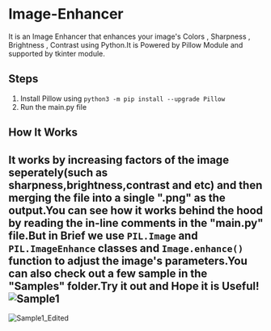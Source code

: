 # Image-Enhancer
It is an Image Enhancer that enhances your image's Colors , Sharpness , Brightness , Contrast using Python.It is Powered by Pillow Module and supported by tkinter module.

## Steps
1) Install Pillow using `python3 -m pip install --upgrade Pillow`
2) Run the main.py file

## How It Works
It works by increasing factors of the image seperately(such as sharpness,brightness,contrast and etc) and then merging the file into a single ".png" as the output.You can see how it works behind the hood by reading the in-line comments in the "main.py" file.But in Brief we use `PIL.Image` and `PIL.ImageEnhance` classes and `Image.enhance()` function to adjust the image's parameters.You can also check out a few sample in the "Samples" folder.Try it out and Hope it is Useful!
![Sample1](https://user-images.githubusercontent.com/76911069/209784784-9b71aff6-1a5f-4c71-a2b2-19850baf303e.jpg)
----------------------------------------------------------------------------------------------------------------------------------------------------------------------
![Sample1_Edited](https://user-images.githubusercontent.com/76911069/209784839-b1fab520-09b4-4f56-99e3-5e07d5f9984c.png)


